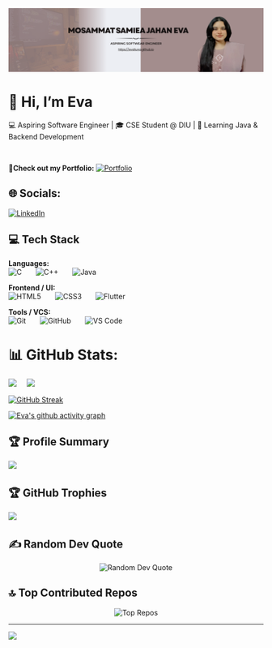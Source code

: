 ![Eva's Banner](./assets/banner.png)

# 👋 Hi, I’m Eva
💻 Aspiring Software Engineer | 🎓 CSE Student @ DIU | 🚀 Learning Java & Backend Development  

<br>

👤**Check out my Portfolio:** [![Portfolio](https://img.shields.io/badge/Portfolio-Evaliuna-blue?style=for-the-badge&logo=github)](https://evaliuna.github.io) 

## 🌐 Socials:
[![LinkedIn](https://img.shields.io/badge/LinkedIn-0077B5?style=for-the-badge&logo=linkedin&logoColor=white)](https://www.linkedin.com/in/samiea-jahan-eva-383678274/)


## 💻 Tech Stack

**Languages:**<br>
  <img src="https://skillicons.dev/icons?i=c" title="C" height="50" />&nbsp;&nbsp;&nbsp;&nbsp;&nbsp;&nbsp;
  <img src="https://skillicons.dev/icons?i=cpp" title="C++" height="50" />&nbsp;&nbsp;&nbsp;&nbsp;&nbsp;&nbsp;
  <img src="https://skillicons.dev/icons?i=java" title="Java" height="50" />

**Frontend / UI:**<br>
  <img src="https://skillicons.dev/icons?i=html" title="HTML5" height="50" />&nbsp;&nbsp;&nbsp;&nbsp;&nbsp;&nbsp;
  <img src="https://skillicons.dev/icons?i=css" title="CSS3" height="50" />&nbsp;&nbsp;&nbsp;&nbsp;&nbsp;&nbsp;
  <img src="https://skillicons.dev/icons?i=flutter" title="Flutter" height="50" />


**Tools / VCS:**<br>
  <img src="https://skillicons.dev/icons?i=git" title="Git" height="50" />&nbsp;&nbsp;&nbsp;&nbsp;&nbsp;&nbsp;
  <img src="https://skillicons.dev/icons?i=github" title="GitHub" height="50" />&nbsp;&nbsp;&nbsp;&nbsp;&nbsp;&nbsp;
  <img src="https://skillicons.dev/icons?i=vscode" title="VS Code" height="50" />


# 📊 GitHub Stats:

  <img src="https://github-readme-stats.vercel.app/api?username=Evaliuna&show_icons=true&theme=tokyonight&rank_icon=github" height="180"/>&nbsp;&nbsp;&nbsp;&nbsp;
  <img src="https://github-readme-stats.vercel.app/api/top-langs/?username=Evaliuna&layout=compact&theme=tokyonight" height="180"/>


[![GitHub Streak](https://github-readme-streak-stats-eight.vercel.app?user=Evaliuna&theme=tokyonight)](https://git.io/streak-stats)

[![Eva's github activity graph](https://github-readme-activity-graph.vercel.app/graph?username=Evaliuna&theme=tokyo-night&height150)](https://github.com/ashutosh00710/github-readme-activity-graph)




## 🏆 Profile Summary
[![](https://github-profile-summary-cards.vercel.app/api/cards/profile-details?username=Evaliuna&theme=tokyonight)](https://github.com/vn7n24fzkq/github-profile-summary-cards)


## 🏆 GitHub Trophies
  ![](https://github-profile-trophy.vercel.app/?username=Evaliuna&theme=tokyonight&no-frame=true&no-bg=true&margin-w=4)


## ✍️ Random Dev Quote
<p align="center">
  <img src="https://quotes-github-readme.vercel.app/api?type=horizontal&theme=tokyonight" alt="Random Dev Quote">
</p>


## 🔝 Top Contributed Repos
<p align="center">
  <img src="https://github-contributor-stats.vercel.app/api?username=Evaliuna&limit=5&theme=tokyonight&combine_all_yearly_contributions=true" alt="Top Repos">
</p>

---
[![](https://visitcount.itsvg.in/api?id=Evaliuna&icon=4&color=0)](https://visitcount.itsvg.in)
